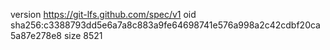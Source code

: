 version https://git-lfs.github.com/spec/v1
oid sha256:c3388793dd5e6a7a8c883a9fe64698741e576a998a2c42cdbf20ca5a87e278e8
size 8521
